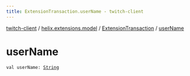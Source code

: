 ```yaml
---
title: ExtensionTransaction.userName - twitch-client
---
```


[twitch-client](../../index.html) / [helix.extensions.model](../index.html) / [ExtensionTransaction](index.html) / [userName](./user-name.html)

# userName

`val userName: `[`String`](https://kotlinlang.org/api/latest/jvm/stdlib/kotlin/-string/index.html)